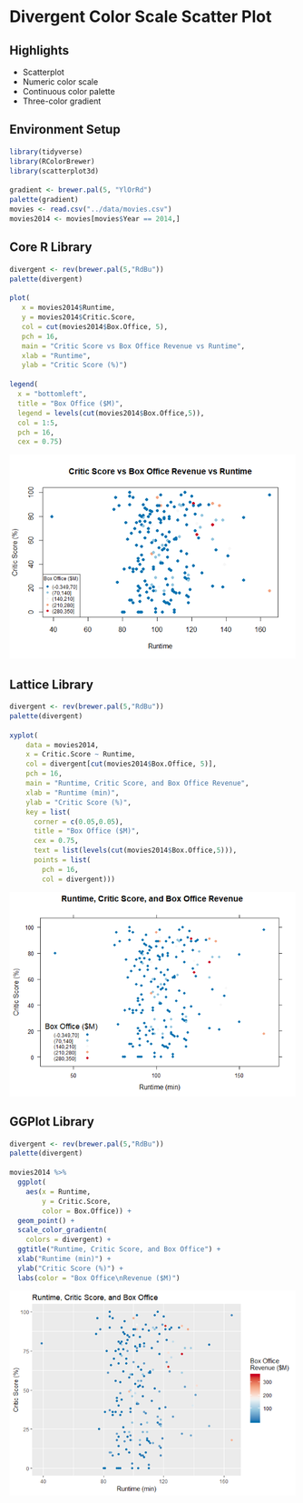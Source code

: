 # Divergent Color Scale Scatter Plot

## Highlights

* Scatterplot
* Numeric color scale
* Continuous color palette
* Three-color gradient

## Environment Setup

``` r
library(tidyverse)
library(RColorBrewer)
library(scatterplot3d)

gradient <- brewer.pal(5, "YlOrRd")
palette(gradient)
movies <- read.csv("../data/movies.csv")
movies2014 <- movies[movies$Year == 2014,]
```

## Core R Library


``` r
divergent <- rev(brewer.pal(5,"RdBu"))
palette(divergent)

plot(
   x = movies2014$Runtime,
   y = movies2014$Critic.Score,
   col = cut(movies2014$Box.Office, 5),
   pch = 16,
   main = "Critic Score vs Box Office Revenue vs Runtime",
   xlab = "Runtime",
   ylab = "Critic Score (%)")

legend(
  x = "bottomleft",
  title = "Box Office ($M)",
  legend = levels(cut(movies2014$Box.Office,5)),
  col = 1:5,
  pch = 16,
  cex = 0.75)
```

![](../../images/statistics/divergent_color_scaled_scatter_plot_1.png)


## Lattice Library


``` r
divergent <- rev(brewer.pal(5,"RdBu"))
palette(divergent)

xyplot(
    data = movies2014,
    x = Critic.Score ~ Runtime,
    col = divergent[cut(movies2014$Box.Office, 5)],
    pch = 16,
    main = "Runtime, Critic Score, and Box Office Revenue",
    xlab = "Runtime (min)",
    ylab = "Critic Score (%)",
    key = list(
      corner = c(0.05,0.05),
      title = "Box Office ($M)",
      cex = 0.75,
      text = list(levels(cut(movies2014$Box.Office,5))),
      points = list(
        pch = 16,
        col = divergent)))
```

![](../../images/statistics/divergent_color_scaled_scatter_plot_2.png)

## GGPlot Library


``` r
divergent <- rev(brewer.pal(5,"RdBu"))
palette(divergent)

movies2014 %>%
  ggplot(
    aes(x = Runtime,
        y = Critic.Score,
        color = Box.Office)) +
  geom_point() +
  scale_color_gradientn(
    colors = divergent) +
  ggtitle("Runtime, Critic Score, and Box Office") +
  xlab("Runtime (min)") +
  ylab("Critic Score (%)") +
  labs(color = "Box Office\nRevenue ($M)")
```

![](../../images/statistics/divergent_color_scaled_scatter_plot_3.png)